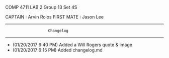 COMP 4711 
LAB 2 
Group 13 
Set 4S 
 
CAPTAIN 	: Arvin Rolos
FIRST MATE	: Jason Lee

********************************************************
                       Changelog
********************************************************
- (01/20/2017 6:40 PM) Added a Will Rogers quote & image
- (01/20/2017 6:15 PM) Added changelog.md
